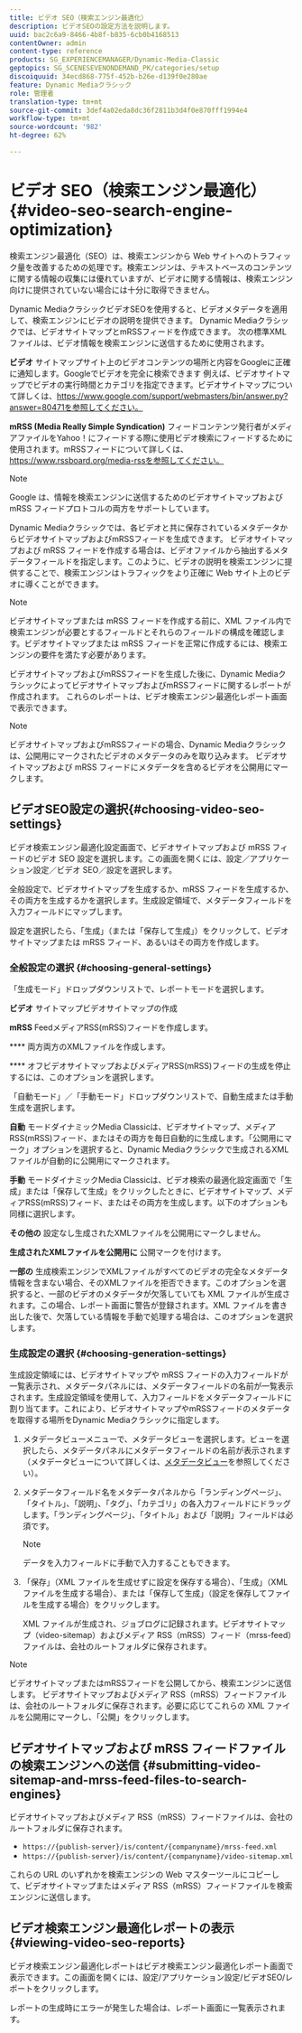 ```yaml
---
title: ビデオ SEO（検索エンジン最適化）
description: ビデオSEOの設定方法を説明します。
uuid: bac2c6a9-8466-4b8f-b835-6cb0b4168513
contentOwner: admin
content-type: reference
products: SG_EXPERIENCEMANAGER/Dynamic-Media-Classic
geptopics: SG_SCENESEVENONDEMAND_PK/categories/setup
discoiquuid: 34ecd868-775f-452b-b26e-d139f0e280ae
feature: Dynamic Mediaクラシック
role: 管理者
translation-type: tm+mt
source-git-commit: 3def4a02eda8dc36f2811b3d4f0e870fff1994e4
workflow-type: tm+mt
source-wordcount: '982'
ht-degree: 62%

---
```



# ビデオ SEO（検索エンジン最適化）{#video-seo-search-engine-optimization}

検索エンジン最適化（SEO）は、検索エンジンから Web サイトへのトラフィック量を改善するための処理です。検索エンジンは、テキストベースのコンテンツに関する情報の収集には優れていますが、ビデオに関する情報は、検索エンジン向けに提供されていない場合には十分に取得できません。

Dynamic MediaクラシックビデオSEOを使用すると、ビデオメタデータを適用して、検索エンジンにビデオの説明を提供できます。 Dynamic Mediaクラシックでは、ビデオサイトマップとmRSSフィードを作成できます。 次の標準XMLファイルは、ビデオ情報を検索エンジンに送信するために使用されます。

**ビデオ** サイトマップサイト上のビデオコンテンツの場所と内容をGoogleに正確に通知します。Googleでビデオを完全に検索できます 例えば、ビデオサイトマップでビデオの実行時間とカテゴリを指定できます。ビデオサイトマップについて詳しくは、https://www.google.com/support/webmasters/bin/answer.py?answer=80471を参照してください。

**mRSS (Media Really Simple Syndication)** フィードコンテンツ発行者がメディアファイルをYahoo！にフィードする際に使用ビデオ検索にフィードするために使用されます。mRSSフィードについて詳しくは、https://www.rssboard.org/media-rssを参照してください。

>[!NOTE]
>
>Google は、情報を検索エンジンに送信するためのビデオサイトマップおよび mRSS フィードプロトコルの両方をサポートしています。

Dynamic Mediaクラシックでは、各ビデオと共に保存されているメタデータからビデオサイトマップおよびmRSSフィードを生成できます。 ビデオサイトマップおよび mRSS フィードを作成する場合は、ビデオファイルから抽出するメタデータフィールドを指定します。このように、ビデオの説明を検索エンジンに提供することで、検索エンジンはトラフィックをより正確に Web サイト上のビデオに導くことができます。

>[!NOTE]
>
>ビデオサイトマップまたは mRSS フィードを作成する前に、XML ファイル内で検索エンジンが必要とするフィールドとそれらのフィールドの構成を確認します。ビデオサイトマップまたは mRSS フィードを正常に作成するには、検索エンジンの要件を満たす必要があります。

ビデオサイトマップおよびmRSSフィードを生成した後に、Dynamic MediaクラシックによってビデオサイトマップおよびmRSSフィードに関するレポートが作成されます。 これらのレポートは、ビデオ検索エンジン最適化レポート画面で表示できます。

>[!NOTE]
>
>ビデオサイトマップおよびmRSSフィードの場合、Dynamic Mediaクラシックは、公開用にマークされたビデオのメタデータのみを取り込みます。 ビデオサイトマップおよび mRSS フィードにメタデータを含めるビデオを公開用にマークします。

## ビデオSEO設定の選択{#choosing-video-seo-settings}

ビデオ検索エンジン最適化設定画面で、ビデオサイトマップおよび mRSS フィードのビデオ SEO 設定を選択します。この画面を開くには、設定／アプリケーション設定／ビデオ SEO／設定を選択します。

全般設定で、ビデオサイトマップを生成するか、mRSS フィードを生成するか、その両方を生成するかを選択します。生成設定領域で、メタデータフィールドを入力フィールドにマップします。

設定を選択したら、「生成」（または「保存して生成」）をクリックして、ビデオサイトマップまたは mRSS フィード、あるいはその両方を作成します。

### 全般設定の選択  {#choosing-general-settings}

「生成モード」ドロップダウンリストで、レポートモードを選択します。

**ビデオ** サイトマップビデオサイトマップの作成

**mRSS** FeedメディアRSS(mRSS)フィードを作成します。

**** 両方両方のXMLファイルを作成します。

**** オフビデオサイトマップおよびメディアRSS(mRSS)フィードの生成を停止するには、このオプションを選択します。

「自動モード」／「手動モード」ドロップダウンリストで、自動生成または手動生成を選択します。

**自動** モードダイナミックMedia Classicは、ビデオサイトマップ、メディアRSS(mRSS)フィード、またはその両方を毎日自動的に生成します。「公開用にマーク」オプションを選択すると、Dynamic Mediaクラシックで生成されるXMLファイルが自動的に公開用にマークされます。

**手動** モードダイナミックMedia Classicは、ビデオ検索の最適化設定画面で「生成」または「保存して生成」をクリックしたときに、ビデオサイトマップ、メディアRSS(mRSS)フィード、またはその両方を生成します。以下のオプションも同様に選択します。

**その他の** 設定なし生成されたXMLファイルを公開用にマークしません。

**生成されたXMLファイルを公開用に** 公開マークを付けます。

**一部の** 生成検索エンジンでXMLファイルがすべてのビデオの完全なメタデータ情報を含まない場合、そのXMLファイルを拒否できます。このオプションを選択すると、一部のビデオのメタデータが欠落していても XML ファイルが生成されます。この場合、レポート画面に警告が登録されます。XML ファイルを書き出した後で、欠落している情報を手動で処理する場合は、このオプションを選択します。

### 生成設定の選択  {#choosing-generation-settings}

生成設定領域には、ビデオサイトマップや mRSS フィードの入力フィールドが一覧表示され、メタデータパネルには、メタデータフィールドの名前が一覧表示されます。生成設定領域を使用して、入力フィールドをメタデータフィールドに割り当てます。これにより、ビデオサイトマップやmRSSフィードのメタデータを取得する場所をDynamic Mediaクラシックに指定します。

1. メタデータビューメニューで、メタデータビューを選択します。ビューを選択したら、メタデータパネルにメタデータフィールドの名前が表示されます（メタデータビューについて詳しくは、[メタデータビュー](application-setup.md#metadata_views)を参照してください）。
1. メタデータフィールド名をメタデータパネルから「ランディングページ」、「タイトル」、「説明」、「タグ」、「カテゴリ」の各入力フィールドにドラッグします。「ランディングページ」、「タイトル」および「説明」フィールドは必須です。

   >[!NOTE]
   >
   >データを入力フィールドに手動で入力することもできます。

1. 「保存」（XML ファイルを生成せずに設定を保存する場合）、「生成」（XML ファイルを生成する場合）、または「保存して生成」（設定を保存してファイルを生成する場合）をクリックします。

   XML ファイルが生成され、ジョブログに記録されます。ビデオサイトマップ（video-sitemap）およびメディア RSS（mRSS）フィード（mrss-feed）ファイルは、会社のルートフォルダに保存されます。

>[!NOTE]
>
>ビデオサイトマップまたはmRSSフィードを公開してから、検索エンジンに送信します。 ビデオサイトマップおよびメディア RSS（mRSS）フィードファイルは、会社のルートフォルダに保存されます。必要に応じてこれらの XML ファイルを公開用にマークし、「公開」をクリックします。

## ビデオサイトマップおよび mRSS フィードファイルの検索エンジンへの送信  {#submitting-video-sitemap-and-mrss-feed-files-to-search-engines}

ビデオサイトマップおよびメディア RSS（mRSS）フィードファイルは、会社のルートフォルダに保存されます。

* `https://{publish-server}/is/content/{companyname}/mrss-feed.xml`
* `https://{publish-server}/is/content/{companyname}/video-sitemap.xml`

これらの URL のいずれかを検索エンジンの Web マスターツールにコピーして、ビデオサイトマップまたはメディア RSS（mRSS）フィードファイルを検索エンジンに送信します。

## ビデオ検索エンジン最適化レポートの表示  {#viewing-video-seo-reports}

ビデオ検索エンジン最適化レポートはビデオ検索エンジン最適化レポート画面で表示できます。この画面を開くには、設定/アプリケーション設定/ビデオSEO/レポートをクリックします。

レポートの生成時にエラーが発生した場合は、レポート画面に一覧表示されます。
